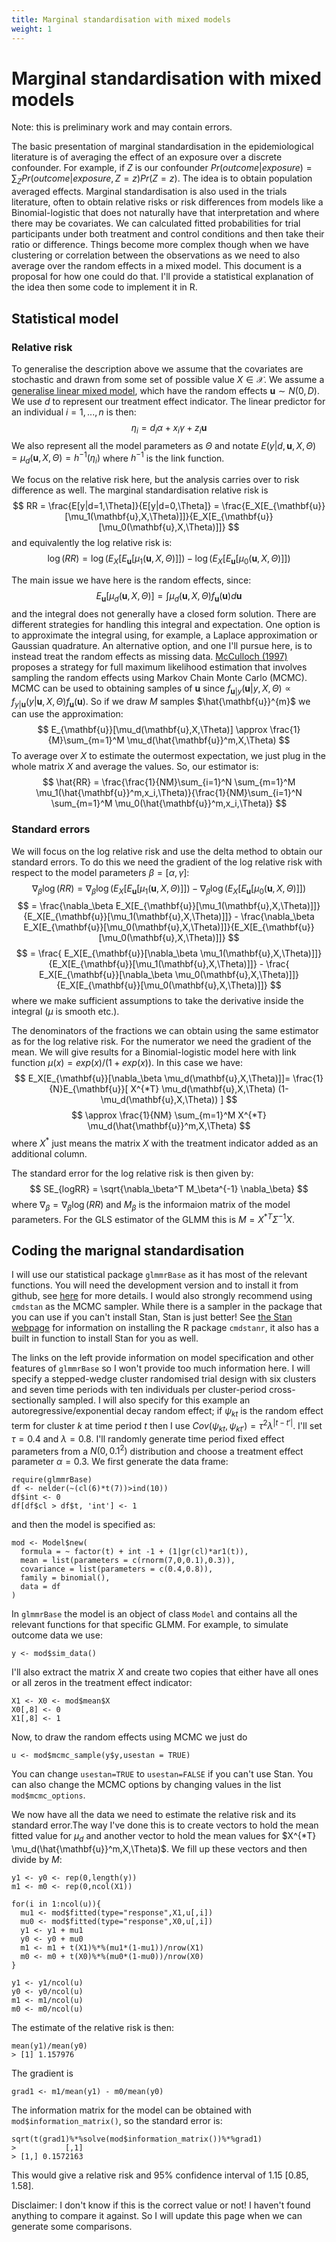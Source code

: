 ```yaml
---
title: Marginal standardisation with mixed models
weight: 1
---
```


# Marginal standardisation with mixed models
Note: this is preliminary work and may contain errors.

The basic presentation of marginal standardisation in the epidemiological literature is of averaging the effect of an exposure over a discrete confounder. For example, if $Z$ is our confounder $Pr(outcome \vert exposure) = \sum_{Z}Pr(outcome \vert exposure, Z=z)Pr(Z=z)$. The idea is to obtain population averaged effects. Marginal standardisation is also used in the trials literature, often to obtain relative risks or risk differences from models like a Binomial-logistic that does not naturally have that interpretation and where there may be covariates. We can calculated fitted probabilities for trial participants under both treatment and control conditions and then take their ratio or difference. Things become more complex though when we have clustering or correlation between the observations as we need to also average over the random effects in a mixed model. This document is a proposal for how one could do that. I'll provide a statistical explanation of the idea then some code to implement it in R.

## Statistical model
### Relative risk
To generalise the description above we assume that the covariates are stochastic and drawn from some set of possible value $X \in \mathcal{X}$. We assume a [generalise linear mixed model](../docs/glmm/_index.md), which have the random effects $\mathbf{u} \sim N(0,D)$. We use $d$ to represent our treatment effect indicator. The linear predictor for an individual $i=1,...,n$ is then:
$$
\eta_i = d_i \alpha + x_i \gamma + z_i \mathbf{u}
$$
We also represent all the model parameters as $\Theta$ and notate $E(y|d,\mathbf{u},X,\Theta) = \mu_d(\mathbf{u},X,\Theta) = h^{-1}(\eta_i)$ where $h^{-1}$ is the link function.

We focus on the relative risk here, but the analysis carries over to risk difference as well. The marginal standardisation relative risk is
$$
RR = \frac{E[y|d=1,\Theta]}{E[y|d=0,\Theta]} = \frac{E_X[E_{\mathbf{u}}[\mu_1(\mathbf{u},X,\Theta)]]}{E_X[E_{\mathbf{u}}[\mu_0(\mathbf{u},X,\Theta)]]}
$$
and equivalently the log relative risk is:
$$
\log(RR) = \log(E_X[E_{\mathbf{u}}[\mu_1(\mathbf{u},X,\Theta)]]) - \log(E_X[E_{\mathbf{u}}[\mu_0(\mathbf{u},X,\Theta)]])
$$

The main issue we have here is the random effects, since:
$$
E_{\mathbf{u}}[\mu_d(\mathbf{u},X,\Theta)] = \int \mu_d(\mathbf{u},X,\Theta) f_{\mathbf{u}}(\mathbf{u}) d\mathbf{u}
$$
and the integral does not generally have a closed form solution. There are different strategies for handling this integral and expectation. One option is to approximate the integral using, for example, a Laplace approximation or Gaussian quadrature. An alternative option, and one I'll pursue here, is to instead treat the random effects as missing data. [McCulloch (1997)](https://doi.org/10.1080/01621459.1997.10473613) proposes a strategy for full maximum likelihood estimation that involves sampling the random effects using Markov Chain Monte Carlo (MCMC). MCMC can be used to obtaining samples of $\mathbf{u}$ since $f_{\mathbf{u}\vert y}(\mathbf{u}\vert y, X,\Theta) \propto f_{y \vert \mathbf{u}}(y \vert \mathbf{u}, X,\Theta)f_{\mathbf{u}}(\mathbf{u})$. So if we draw $M$ samples $\hat{\mathbf{u}}^{m}$ we can use the approximation:
$$
E_{\mathbf{u}}[\mu_d(\mathbf{u},X,\Theta)] \approx \frac{1}{M}\sum_{m=1}^M \mu_d(\hat{\mathbf{u}}^m,X,\Theta)
$$
To average over $X$ to estimate the outermost expectation, we just plug in the whole matrix $X$ and average the values. So, our estimator is:
$$
\hat{RR} = \frac{\frac{1}{NM}\sum_{i=1}^N \sum_{m=1}^M \mu_1(\hat{\mathbf{u}}^m,x_i,\Theta)}{\frac{1}{NM}\sum_{i=1}^N \sum_{m=1}^M \mu_0(\hat{\mathbf{u}}^m,x_i,\Theta)}
$$

### Standard errors
We will focus on the log relative risk and use the delta method to obtain our standard errors. To do this we need the gradient of the log relative risk with respect to the model parameters $\beta = [\alpha, \gamma]$:
$$
\nabla_\beta \log(RR) = \nabla_\beta \log(E_X[E_{\mathbf{u}}[\mu_1(\mathbf{u},X,\Theta)]]) - \nabla_\beta \log(E_X[E_{\mathbf{u}}[\mu_0(\mathbf{u},X,\Theta)]])
$$
$$
 = \frac{\nabla_\beta E_X[E_{\mathbf{u}}[\mu_1(\mathbf{u},X,\Theta)]]}{E_X[E_{\mathbf{u}}[\mu_1(\mathbf{u},X,\Theta)]]} - \frac{\nabla_\beta E_X[E_{\mathbf{u}}[\mu_0(\mathbf{u},X,\Theta)]]}{E_X[E_{\mathbf{u}}[\mu_0(\mathbf{u},X,\Theta)]]}
$$
$$
= \frac{ E_X[E_{\mathbf{u}}[\nabla_\beta \mu_1(\mathbf{u},X,\Theta)]]}{E_X[E_{\mathbf{u}}[\mu_1(\mathbf{u},X,\Theta)]]} - \frac{ E_X[E_{\mathbf{u}}[\nabla_\beta \mu_0(\mathbf{u},X,\Theta)]]}{E_X[E_{\mathbf{u}}[\mu_0(\mathbf{u},X,\Theta)]]}
$$
where we make sufficient assumptions to take the derivative inside the integral ($\mu$ is smooth etc.). 

The denominators of the fractions we can obtain using the same estimator as for the log relative risk. For the numerator we need the gradient of the mean. We will give results for a Binomial-logistic model here with link function $\mu(x) = exp(x)/(1+exp(x))$. In this case we have:
$$
E_X[E_{\mathbf{u}}[\nabla_\beta \mu_d(\mathbf{u},X,\Theta)]]= \frac{1}{N}E_{\mathbf{u}}[ X^{*T} \mu_d(\mathbf{u},X,\Theta) (1-\mu_d(\mathbf{u},X,\Theta)) ]
$$
$$
 \approx \frac{1}{NM} \sum_{m=1}^M X^{*T} \mu_d(\hat{\mathbf{u}}^m,X,\Theta)
$$
where $X^{*}$ just means the matrix $X$ with the treatment indicator added as an additional column.

The standard error for the log relative risk is then given by:
$$
SE_{logRR} = \sqrt{\nabla_\beta^T M_\beta^{-1} \nabla_\beta}
$$
where $\nabla_\beta = \nabla_\beta \log(RR)$ and $M_\beta$ is the informaion matrix of the model parameters. For the GLS estimator of the GLMM this is $M = X^{*T} \Sigma^{-1} X$.

## Coding the marignal standardisation
I will use our statistical package `glmmrBase` as it has most of the relevant functions. You will need the development version and to install it from github, see [here](../docs/glmmr/_index.md) for more details. I would also strongly recommend using `cmdstan` as the MCMC sampler. While there is a sampler in the package that you can use if you can't install Stan, Stan is just better! See [the Stan webpage](https://mc-stan.org/cmdstanr/) for information on installing the R package `cmdstanr`, it also has a built in function to install Stan for you as well.

The links on the left provide information on model specification and other features of `glmmrBase` so I won't provide too much information here. I will specify a stepped-wedge cluster randomised trial design with six clusters and seven time periods with ten individuals per cluster-period cross-sectionally sampled. I will also specify for this example an autoregressive/exponential decay random effect; if $\psi_{kt}$ is the random effect term for cluster $k$ at time period $t$ then I use $Cov(\psi_{kt},\psi_{kt'})= \tau^2 \lambda^{\vert t - t' \vert}$. I'll set $\tau = 0.4$ and $\lambda = 0.8$. I'll randomly generate time period fixed effect parameters from a $N(0,0.1^2)$ distribution and choose a treatment effect parameter $\alpha = 0.3$. We first generate the data frame:
```
require(glmmrBase)
df <- nelder(~(cl(6)*t(7))>ind(10))
df$int <- 0
df[df$cl > df$t, 'int'] <- 1
```
and then the model is specified as:
```
mod <- Model$new(
  formula = ~ factor(t) + int -1 + (1|gr(cl)*ar1(t)),
  mean = list(parameters = c(rnorm(7,0,0.1),0.3)),
  covariance = list(parameters = c(0.4,0.8)),
  family = binomial(),
  data = df
)
```
In `glmmrBase` the model is an object of class `Model` and contains all the relevant functions for that specific GLMM. For example, to simulate outcome data we use:
```
y <- mod$sim_data()
```
I'll also extract the matrix $X$ and create two copies that either have all ones or all zeros in the treatment effect indicator:
```
X1 <- X0 <- mod$mean$X
X0[,8] <- 0
X1[,8] <- 1
```
Now, to draw the random effects using MCMC we just do
```
u <- mod$mcmc_sample(y$y,usestan = TRUE)
```
You can change `usestan=TRUE` to `usestan=FALSE` if you can't use Stan. You can also change the MCMC options by changing values in the list `mod$mcmc_options`.

We now have all the data we need to estimate the relative risk and its standard error.The way I've done this is to create vectors to hold the mean fitted value for $\mu_d$ and another vector to hold the mean values for $X^{*T} \mu_d(\hat{\mathbf{u}}^m,X,\Theta)$. We fill up these vectors and then divide by $M$:
```
y1 <- y0 <- rep(0,length(y))
m1 <- m0 <- rep(0,ncol(X1))

for(i in 1:ncol(u)){
  mu1 <- mod$fitted(type="response",X1,u[,i])
  mu0 <- mod$fitted(type="response",X0,u[,i])
  y1 <- y1 + mu1
  y0 <- y0 + mu0
  m1 <- m1 + t(X1)%*%(mu1*(1-mu1))/nrow(X1)
  m0 <- m0 + t(X0)%*%(mu0*(1-mu0))/nrow(X0)
}

y1 <- y1/ncol(u)
y0 <- y0/ncol(u)
m1 <- m1/ncol(u)
m0 <- m0/ncol(u)
```
The estimate of the relative risk is then:
```
mean(y1)/mean(y0)
> [1] 1.157976
```
The gradient is 
```
grad1 <- m1/mean(y1) - m0/mean(y0)
```
The information matrix for the model can be obtained with `mod$information_matrix()`, so the standard error is:
```
sqrt(t(grad1)%*%solve(mod$information_matrix())%*%grad1)
>           [,1]
> [1,] 0.1572163
```
This would give a relative risk and 95\% confidence interval of 1.15 [0.85, 1.58].

Disclaimer: I don't know if this is the correct value or not! I haven't found anything to compare it against. So I will update this page when we can generate some comparisons. 